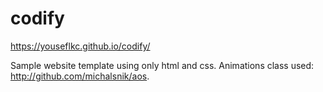 # codify
https://youseflkc.github.io/codify/

Sample website template using only html and css. Animations class used: http://github.com/michalsnik/aos. 
